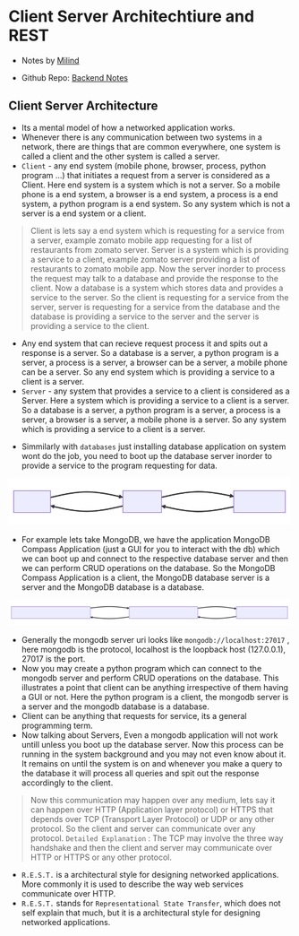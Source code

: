 # Client Server Architechtiure and REST

- Notes by [Milind](https://milind.bio.link/)

- Github Repo: [Backend Notes](https://github.com/thatbeautifuldream/backend-notes)

## Client Server Architecture

- Its a mental model of how a networked application works.
- Whenever there is any communication between two systems in a network, there are things that are common everywhere, one system is called a client and the other system is called a server.
- `Client` - any end system (mobile phone, browser, process, python program ...) that initiates a request from a server is considered as a Client. Here end system is a system which is not a server. So a mobile phone is a end system, a browser is a end system, a process is a end system, a python program is a end system. So any system which is not a server is a end system or a client.

> Client is lets say a end system which is requesting for a service from a server, example zomato mobile app requesting for a list of restaurants from zomato server. Server is a system which is providing a service to a client, example zomato server providing a list of restaurants to zomato mobile app. Now the server inorder to process the request may talk to a database and provide the response to the client. Now a database is a system which stores data and provides a service to the server. So the client is requesting for a service from the server, server is requesting for a service from the database and the database is providing a service to the server and the server is providing a service to the client.

- Any end system that can recieve request process it and spits out a response is a server. So a database is a server, a python program is a server, a process is a server, a browser can be a server, a mobile phone can be a server. So any end system which is providing a service to a client is a server.
- `Server` - any system that provides a service to a client is considered as a Server. Here a system which is providing a service to a client is a server. So a database is a server, a python program is a server, a process is a server, a browser is a server, a mobile phone is a server. So any system which is providing a service to a client is a server.

<!-- ![diagram](./readme-1.svg) -->

- Simmilarly with `databases` just installing database application on system wont do the job, you need to boot up the database server inorder to provide a service to the program requesting for data.

![diagram](./readme-2.svg)

- For example lets take MongoDB, we have the application MongoDB Compass Application (just a GUI for you to interact with the db) which we can boot up and connect to the respective database server and then we can perform CRUD operations on the database. So the MongoDB Compass Application is a client, the MongoDB database server is a server and the MongoDB database is a database.

![diagram](./readme-3.svg)

- Generally the mongodb server uri looks like `mongodb://localhost:27017` , here mongodb is the protocol, localhost is the loopback host (127.0.0.1), 27017 is the port.
- Now you may create a python program which can connect to the mongodb server and perform CRUD operations on the database. This illustrates a point that client can be anything irrespective of them having a GUI or not. Here the python program is a client, the mongodb server is a server and the mongodb database is a database.
- Client can be anything that requests for service, its a general programming term.
- Now talking about Servers, Even a mongodb application will not work untill unless you boot up the database server. Now this process can be running in the system background and you may not even know about it. It remains on until the system is on and whenever you make a query to the database it will process all queries and spit out the response accordingly to the client.

> Now this communication may happen over any medium, lets say it can happen over HTTP (Application layer protocol) or HTTPS that depends over TCP (Transport Layer Protocol) or UDP or any other protocol. So the client and server can communicate over any protocol. `Detailed Explanation` : The TCP may involve the three way handshake and then the client and server may communicate over HTTP or HTTPS or any other protocol.

- `R.E.S.T.` is a architectural style for designing networked applications. More commonly it is used to describe the way web services communicate over HTTP.
- `R.E.S.T.` stands for `Representational State Transfer`, which does not self explain that much, but it is a architectural style for designing networked applications.
